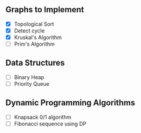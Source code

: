 ## Graphs to Implement

- [X] Topological Sort
- [X] Detect cycle
- [X] Kruskal's Algorithm
- [ ] Prim's Algorithm

## Data Structures

- [ ] Binary Heap
- [ ] Priority Queue

## Dynamic Programming Algorithms

- [ ] Knapsack 0/1 algorithm
- [ ] Fibonacci sequence using DP
